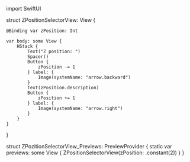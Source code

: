 import SwiftUI

struct ZPositionSelectorView: View {
    
    @Binding var zPosition: Int
    
    var body: some View {
        HStack {
            Text("Z position: ")
            Spacer()
            Button {
                zPosition -= 1
            } label: {
                Image(systemName: "arrow.backward")
            }
            Text(zPosition.description)
            Button {
                zPosition += 1
            } label: {
                Image(systemName: "arrow.right")
            }
        }
    }
}

struct ZPozitionSelectorView_Previews: PreviewProvider {
    static var previews: some View {
        ZPositionSelectorView(zPosition: .constant(2))
    }
}
